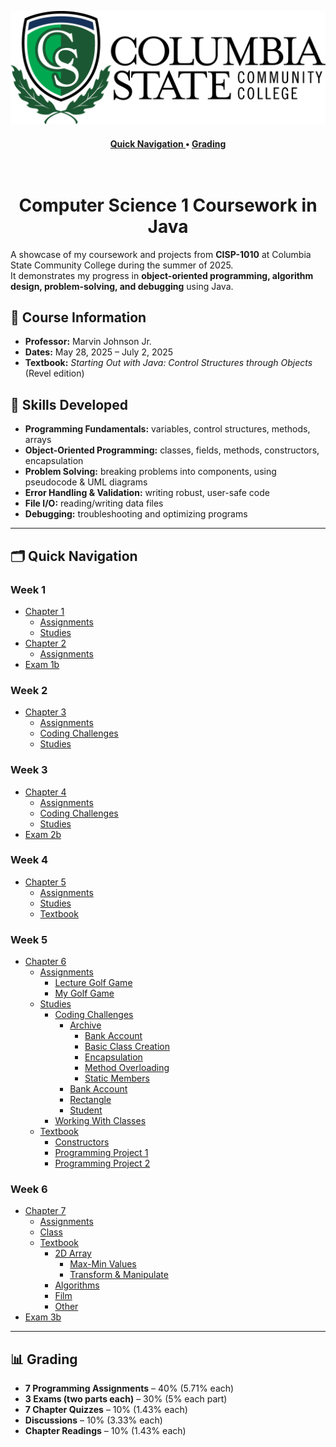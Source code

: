 ![Columbia State Community College Logo](./images/ColumbiaStateLogo.png)

<div align="center">
  <h4>
    <a href="#-quick-navigation">
      Quick Navigation
    </a>
    <span> • </span>
    <a href="#-grading">
      Grading
    </a>
  </h4>
</div>

<h1 align="center">
  <br>
  Computer Science 1 Coursework in Java
  <br>
</h1>

A showcase of my coursework and projects from **CISP-1010** at Columbia State Community College during the summer of 2025.  
It demonstrates my progress in **object-oriented programming, algorithm design, problem-solving, and debugging** using Java.  


## 📘 Course Information
- **Professor:** Marvin Johnson Jr.  
- **Dates:** May 28, 2025 – July 2, 2025  
- **Textbook:** *Starting Out with Java: Control Structures through Objects* (Revel edition)  



## 🎯 Skills Developed 
- **Programming Fundamentals:** variables, control structures, methods, arrays  
- **Object-Oriented Programming:** classes, fields, methods, constructors, encapsulation  
- **Problem Solving:** breaking problems into components, using pseudocode & UML diagrams  
- **Error Handling & Validation:** writing robust, user-safe code  
- **File I/O:** reading/writing data files  
- **Debugging:** troubleshooting and optimizing programs  

---

## 🗂️ Quick Navigation

### Week 1
- [Chapter 1](Week%201/Chapter%201/)
  - [Assignments](Week%201/Chapter%201/Assignments/)
  - [Studies](Week%201/Chapter%201/Studies/)
- [Chapter 2](Week%201/Chapter%202/)
  - [Assignments](Week%201/Chapter%202/Assignments/)
- [Exam 1b](Week%201/Exam%201b/)

### Week 2
- [Chapter 3](Week%202/Chapter%203/)
  - [Assignments](Week%202/Chapter%203/Assignments/)
  - [Coding Challenges](Week%202/Chapter%203/Coding%20Challenges/)
  - [Studies](Week%202/Chapter%203/Studies/)

### Week 3
- [Chapter 4](Week%203/Chapter%204/)
  - [Assignments](Week%203/Chapter%204/Assignments/)
  - [Coding Challenges](Week%203/Chapter%204/Coding%20Challenges/)
  - [Studies](Week%203/Chapter%204/Studies/)
- [Exam 2b](Week%203/Exam%202b/)

### Week 4
- [Chapter 5](Week%204/Chapter%205/)
  - [Assignments](Week%204/Chapter%205/Assignments/)
  - [Studies](Week%204/Chapter%205/Studies/)
  - [Textbook](Week%204/Chapter%205/Textbook/)

### Week 5
- [Chapter 6](Week%205/Chapter%206/)
  - [Assignments](Week%205/Chapter%206/Assignments/)
    - [Lecture Golf Game](Week%205/Chapter%206/Assignments/Lecture%20Golf%20Game/)
    - [My Golf Game](Week%205/Chapter%206/Assignments/My%20Golf%20Game/)
  - [Studies](Week%205/Chapter%206/Studies/)
    - [Coding Challenges](Week%205/Chapter%206/Studies/Coding%20Challenges/)
      - [Archive](Week%205/Chapter%206/Studies/Coding%20Challenges/Archive/)
        - [Bank Account](Week%205/Chapter%206/Studies/Coding%20Challenges/Archive/Bank%20Account/)
        - [Basic Class Creation](Week%205/Chapter%206/Studies/Coding%20Challenges/Archive/Basic%20Class%20Creation/)
        - [Encapsulation](Week%205/Chapter%206/Studies/Coding%20Challenges/Archive/Encapsulation/)
        - [Method Overloading](Week%205/Chapter%206/Studies/Coding%20Challenges/Archive/Method%20Overloading/)
        - [Static Members](Week%205/Chapter%206/Studies/Coding%20Challenges/Archive/Static%20Members/)
      - [Bank Account](Week%205/Chapter%206/Studies/Coding%20Challenges/Bank%20Account/)
      - [Rectangle](Week%205/Chapter%206/Studies/Coding%20Challenges/Rectangle/)
      - [Student](Week%205/Chapter%206/Studies/Coding%20Challenges/Student/)
    - [Working With Classes](Week%205/Chapter%206/Studies/Working%20With%20Classes/)
  - [Textbook](Week%205/Chapter%206/Textbook/)
    - [Constructors](Week%205/Chapter%206/Textbook/Constructors/)
    - [Programming Project 1](Week%205/Chapter%206/Textbook/Programming%20Project%201/)
    - [Programming Project 2](Week%205/Chapter%206/Textbook/Programming%20Project%202/)

### Week 6
- [Chapter 7](Week%206/Chapter%207/)
  - [Assignments](Week%206/Chapter%207/Assignments/)
  - [Class](Week%206/Chapter%207/Class/)
  - [Textbook](Week%206/Chapter%207/Textbook/)
    - [2D Array](Week%206/Chapter%207/Textbook/2D%20Array/)
      - [Max-Min Values](Week%206/Chapter%207/Textbook/2D%20Array/Max-Min%20Values/)
      - [Transform & Manipulate](Week%206/Chapter%207/Textbook/2D%20Array/Transform%20&%20Manipulate/)
    - [Algorithms](Week%206/Chapter%207/Textbook/Algorithms/)
    - [Film](Week%206/Chapter%207/Textbook/Film/)
    - [Other](Week%206/Chapter%207/Textbook/Other/)
- [Exam 3b](Week%206/Exam%203b/)
---

## 📊 Grading
- **7 Programming Assignments** – 40% (5.71% each)  
- **3 Exams (two parts each)** – 30% (5% each part)  
- **7 Chapter Quizzes** – 10% (1.43% each)  
- **Discussions** – 10% (3.33% each)  
- **Chapter Readings** – 10% (1.43% each)   
